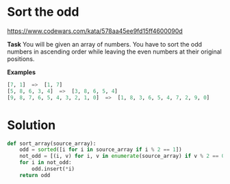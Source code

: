 # Sort the odd

https://www.codewars.com/kata/578aa45ee9fd15ff4600090d

**Task**
You will be given an array of numbers. You have to sort the odd numbers in ascending order while leaving the even
numbers at their original positions.

**Examples**

```python
[7, 1]  =>  [1, 7]
[5, 8, 6, 3, 4]  =>  [3, 8, 6, 5, 4]
[9, 8, 7, 6, 5, 4, 3, 2, 1, 0]  =>  [1, 8, 3, 6, 5, 4, 7, 2, 9, 0]
```

# Solution

```python
def sort_array(source_array):
    odd = sorted([i for i in source_array if i % 2 == 1])
    not_odd = [(i, v) for i, v in enumerate(source_array) if v % 2 == 0]
    for i in not_odd:
        odd.insert(*i)
    return odd
```